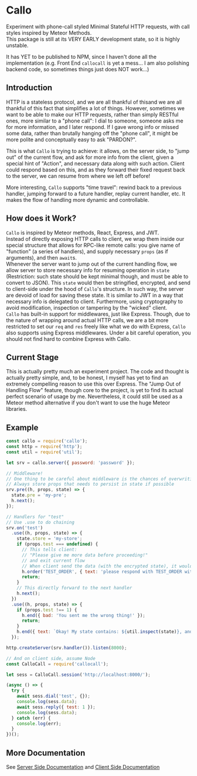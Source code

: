 # Callo
Experiment with phone-call styled Minimal Stateful HTTP requests, with call styles inspired by Meteor Methods.  
This package is still at its VERY EARLY development state, so it is highly unstable.  

It has YET to be published to NPM, since I haven't done all the implementation (e.g. Front End `callocall` is yet a mess... I am also polishing backend code, so sometimes things just does NOT work...)

## Introduction
HTTP is a stateless protocol, and we are all thankful of thisand we are all thankful of this fact that simplifies a lot of things.
However, sometimes we want to be able to make our HTTP requests, rather than simply RESTful ones, more similar to a "phone call": I dial to someone, someone asks me for more information, and I later respond. If I gave wrong info or missed some data, rather than brutally hanging off the "phone call", it might be more polite and conceptually easy to ask "PARDON?".  

This is what `Callo` is trying to achieve: it allows, on the server side, to "jump out" of the current flow, and ask for more info from the client, given a special hint of "Action", and necessary data along with such action. Client could respond based on this, and as they forward their fixed request back to the server, we can resume from where we left off before!  

More interesting, `Callo` supports "time travel": rewind back to a previous handler, jumping forward to a future handler, replay current handler, etc. It makes the flow of handling more dynamic and controllable.  

## How does it Work?
`Callo` is inspired by Meteor methods, React, Express, and JWT.  
Instead of directly exposing HTTP calls to client, we wrap them inside our special structure that allows for RPC-like remote calls: you give name of "function" (a series of handlers), and supply necessary `props` (as if arguments), and then `await`s.  
Whenever the server want to jump out of the current handling flow, we allow server to store necessary info for resuming operation in `state` (Restriction: such state should be kept minimal though, and must be able to convert to JSON). This `state` would then be stringified, encrypted, and send to client-side under the hood of `Callo`'s structure. In such way, the server are devoid of load for saving these state. It is similar to JWT in a way that necessary info is delegated to client. Furthermore, using cryptography to avoid modification, inspection or tampering by the "wicked" client.  
`Callo` has built-in support for middlewares, just like Express. Though, due to the nature of wrapping around actual HTTP calls, we are a bit more restricted to set our `req` and `res` freely like what we do with Express, `Callo` also supports using Express middlewares. Under a bit careful operation, you should not find hard to combine Express with Callo.

## Current Stage
This is actually pretty much an experiment project. The code and thought is actually pretty simple, and, to be honest, I myself has yet to find an extremely compelling reason to use this over Express. The "Jump Out of Handling Flow" feature, though core to the project, is yet to find its actual perfect scenario of usage by me. Nevertheless, it could still be used as a Meteor method alternative if you don't want to use the huge Meteor libraries.  

## Example
```javascript
const callo = require('callo');
const http = require('http');
const util = require('util');

let srv = callo.server({ password: 'password' });

// Middleware!
// One thing to be careful about middleware is the chances of overwriting props
// Always store props that needs to persist in state if possible
srv.pre((h, props, state) => {
  state.pre = 'my-pre';
  h.next();
});

// Handlers for "test"
// Use .use to do chaining
srv.on('test')
  .use((h, props, state) => {
    state.store = 'my-store';
    if (props.test === undefined) {
      // This tells client:
      // "Please give me more data before proceeding!"
      // and exit current flow
      // When client send the data (with the encrypted state), it would resume from the next handler
      h.order('TEST_ORDER', { text: 'please respond with TEST_ORDER with { test: 1 }' });
      return;
    }
    // This directly forward to the next handler
    h.next();
  })
  .use((h, props, state) => {
    if (props.test !== 1) {
      h.end({ bad: 'You sent me the wrong thing!' });
      return;
    }
    h.end({ text: `Okay! My state contains: ${util.inspect(state)}, and you sent me ${util.inspect(props)}` });
  });

http.createServer(srv.handler()).listen(8000);

// And on client side, assume Node
const CalloCall = require('callocall');

let sess = CalloCall.session('http://localhost:8000/');

(async () => {
  try {
    await sess.dial('test', {});
    console.log(sess.data);
    await sess.reply({ test: 1 });
    console.log(sess.data);
  } catch (err) {
    console.log(err);
  }
})();
```

## More Documentation
See [Server Side Documentation](https://github.com/kevinkassimo/callo/packages/callo/README.md) and [Client Side Documentation](https://github.com/kevinkassimo/callo/packages/callocall/README.md)